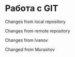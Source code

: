 # Работа с GIT

Changes from local repository

Changes from remote repository

Changes from Ivanov

Changed from Murashov

